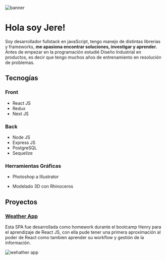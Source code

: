 ![banner](https://res.cloudinary.com/ddwvq00p6/image/upload/v1627241375/weatherapp/Peach_Graphic_Designer_Portfolio_Website_1_xxi7b5.gif)


# Hola soy Jere!
 Soy desarrollador fullstack en javaScript, tengo manejo de distintas librerías y frameworks, **me apasiona encontrar soluciones, investigar y aprender.**  Antes de empezar en la programación estudié Diseño Industrial en productos, es decir que tengo muchos años de entrenamiento en resolución de problemas.


## Tecnogías

### Front

* React JS
* Redux
* Next JS



### Back
* Node JS
* Express JS
* PostgreSQL
* Sequelize

### Herramientas Gráficas
* Photoshop a Illustrator
+ Modelado 3D con Rhinoceros


## Proyectos

### [Weather App](https://react-weather-app-sooty.vercel.app/)


Esta SPA fue desarrollada como homework durante el bootcamp Henry para el aprendizaje de React JS, con ella pude tener una primera aproximación al poder de React como tambien aprender su workflow y gestión de la información.

![wehather app](https://res.cloudinary.com/ddwvq00p6/image/upload/v1627239825/weatherapp/banner_qycwri.png)
